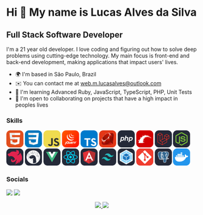 
Hi 👋 My name is Lucas Alves da Silva
==========================

Full Stack Software Developer
-----------------------------

I'm a 21 year old developer. I love coding and figuring out how to solve deep problems using cutting-edge technology. My main focus is front-end and back-end development, making applications that impact users' lives.

* 🌍  I'm based in São Paulo, Brazil
* ✉️  You can contact me at [web.m.lucasalves@outlook.com](mailto:web.m.lucasalves@outlook.com)
* 🧠  I'm learning Advanced Ruby, JavaScript, TypeScript, PHP, Unit Tests
* 🤝  I'm open to collaborating on projects that have a high impact in peoples lives


### Skills

<p align="left">
<a href="https://developer.mozilla.org/en-US/docs/Glossary/HTML5" target="_blank" rel="noreferrer"><img src="https://raw.githubusercontent.com/tandpfun/skill-icons/main/icons/HTML.svg" width="45" height="45" alt="HTML5" /></a>
<a href="https://developer.mozilla.org/pt-BR/docs/Web/CSS" target="_blank" rel="noreferrer"><img src="https://raw.githubusercontent.com/tandpfun/skill-icons/main/icons/CSS.svg" width="45" height="45" alt="CSS3" /></a>
<a href="https://developer.mozilla.org/en-US/docs/Web/JavaScript" target="_blank" rel="noreferrer"><img src="https://raw.githubusercontent.com/tandpfun/skill-icons/main/icons/JavaScript.svg" width="45" height="45" alt="Javascript" /></a>
<a href="https://jquery.com" target="_blank" rel="noreferrer"><img src="https://raw.githubusercontent.com/tandpfun/skill-icons/main/icons/JQuery.svg" width="45" height="45" alt="jQuery" /></a>
<a href="https://www.typescriptlang.org" target="_blank" rel="noreferrer"><img src="https://raw.githubusercontent.com/tandpfun/skill-icons/main/icons/TypeScript.svg" width="45" height="45" alt="TypeScript" /></a> 
<a href="https://www.ruby-lang.org" target="_blank" rel="noreferrer"><img src="https://raw.githubusercontent.com/tandpfun/skill-icons/main/icons/Ruby.svg" width="45" height="45" alt="Ruby" /></a>
<a href="https://www.php.net" target="_blank" rel="noreferrer"><img src="https://raw.githubusercontent.com/tandpfun/skill-icons/main/icons/PHP-Dark.svg" width="45" height="45" alt="PHP" /></a>
<a href="https://rubyonrails.org" target="_blank" rel="noreferrer"><img src="https://raw.githubusercontent.com/tandpfun/skill-icons/main/icons/Rails.svg" width="45" height="45" alt="Ruby on Rails" /></a>
<a href="https://laravel.com" target="_blank" rel="noreferrer"><img src="https://raw.githubusercontent.com/tandpfun/skill-icons/main/icons/Laravel-Dark.svg" width="45" height="45" alt="Laravel" /></a>
<a href="https://nodejs.org/en" target="_blank" rel="noreferrer"><img src="https://raw.githubusercontent.com/tandpfun/skill-icons/main/icons/NodeJS-Dark.svg" width="45" height="45" alt="Node.js" /></a>
<a href="https://nestjs.com" target="_blank" rel="noreferrer"><img src="https://raw.githubusercontent.com/tandpfun/skill-icons/main/icons/NestJS-Dark.svg" width="45" height="45" alt="Nest.js" /></a>
<a href="https://deno.land" target="_blank" rel="noreferrer"><img src="https://raw.githubusercontent.com/tandpfun/skill-icons/main/icons/DENO-Dark.svg" width="45" height="45" alt="Deno.js" /></a>
<a href="https://vuejs.org" target="_blank" rel="noreferrer"><img src="https://raw.githubusercontent.com/tandpfun/skill-icons/main/icons/VueJS-Dark.svg" width="45" height="45" alt="Vue.js" /></a>
<a href="https://reactjs.org" target="_blank" rel="noreferrer"><img src="https://raw.githubusercontent.com/tandpfun/skill-icons/main/icons/React-Dark.svg" width="45" height="45" alt="React.js" /></a>
<a href="https://angular.io" target="_blank" rel="noreferrer"><img src="https://raw.githubusercontent.com/tandpfun/skill-icons/main/icons/Angular-Dark.svg" width="45" height="45" alt="Angular" /></a>
<a href="https://tailwindcss.com" target="_blank" rel="noreferrer"><img src="https://raw.githubusercontent.com/tandpfun/skill-icons/main/icons/TailwindCSS-Dark.svg" width="45" height="45" alt="TailwindCSS" /></a>
<a href="https://webpack.js.org" target="_blank" rel="noreferrer"><img src="https://raw.githubusercontent.com/tandpfun/skill-icons/main/icons/Webpack-Dark.svg" width="45" height="45" alt="Webpack" /></a>
<a href="https://git-scm.com" target="_blank" rel="noreferrer"><img src="https://raw.githubusercontent.com/tandpfun/skill-icons/main/icons/Git.svg" width="45" height="45" alt="Git" /></a>
<a href="https://www.postgresql.org" target="_blank" rel="noreferrer"><img src="https://raw.githubusercontent.com/tandpfun/skill-icons/main/icons/PostgreSQL-Dark.svg" width="45" height="45" alt="PostgreSQL" /></a>
<a href="https://www.docker.com" target="_blank" rel="noreferrer"><img src="https://raw.githubusercontent.com/tandpfun/skill-icons/main/icons/Docker.svg" width="45" height="45" alt="Docker" /></a>
</p>

### Socials

<p align="left">
<a href="https://www.linkedin.com/in/lalves02" target="_blank"><img src="https://img.shields.io/badge/-LinkedIn-%230077B5?style=for-the-badge&logo=linkedin&logoColor=white" target="_blank"></a> 
<a href="mailto:web4dev.lucas@outlook.com"><img src="https://img.shields.io/badge/Microsoft_Outlook-0078D4?style=for-the-badge&logo=microsoft-outlook&logoColor=white" target="_blank"></a>
</p>

<div align="center">
<a href="https://github.com/silva4dev">
<img height="200em" src="https://github-readme-stats.vercel.app/api?username=silva4dev&show_icons=true&theme=dracula&include_all_commits=true&count_private=true"/>
<img height="200em" src="https://github-readme-stats.vercel.app/api/top-langs/?username=silva4dev&layout=compact&langs_count=7&theme=dracula"/>
</div

